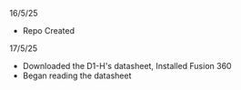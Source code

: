 16/5/25
- Repo Created

17/5/25
- Downloaded the D1-H's datasheet, Installed Fusion 360
- Began reading the datasheet
